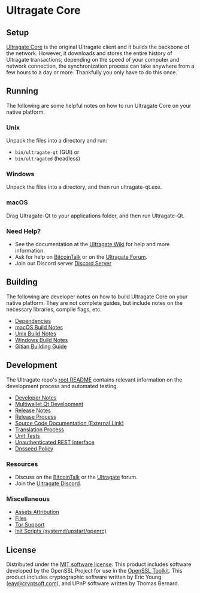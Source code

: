 Ultragate Core
=============

Setup
---------------------
[Ultragate Core](http://ultragate.net/wallet) is the original Ultragate client and it builds the backbone of the network. However, it downloads and stores the entire history of Ultragate transactions; depending on the speed of your computer and network connection, the synchronization process can take anywhere from a few hours to a day or more. Thankfully you only have to do this once.

Running
---------------------
The following are some helpful notes on how to run Ultragate Core on your native platform.

### Unix

Unpack the files into a directory and run:

- `bin/ultragate-qt` (GUI) or
- `bin/ultragated` (headless)

### Windows

Unpack the files into a directory, and then run ultragate-qt.exe.

### macOS

Drag Ultragate-Qt to your applications folder, and then run Ultragate-Qt.

### Need Help?

* See the documentation at the [Ultragate Wiki](https://github.com/ultranatum/ultragate/wiki)
for help and more information.
* Ask for help on [BitcoinTalk](https://bitcointalk.org/index.php?topic=1262920.0) or on the [Ultragate Forum](http://forum.ultragate.net/).
* Join our Discord server [Discord Server](https://discord.ultragate.net)

Building
---------------------
The following are developer notes on how to build Ultragate Core on your native platform. They are not complete guides, but include notes on the necessary libraries, compile flags, etc.

- [Dependencies](dependencies.md)
- [macOS Build Notes](build-osx.md)
- [Unix Build Notes](build-unix.md)
- [Windows Build Notes](build-windows.md)
- [Gitian Building Guide](gitian-building.md)

Development
---------------------
The Ultragate repo's [root README](/README.md) contains relevant information on the development process and automated testing.

- [Developer Notes](developer-notes.md)
- [Multiwallet Qt Development](multiwallet-qt.md)
- [Release Notes](release-notes.md)
- [Release Process](release-process.md)
- [Source Code Documentation (External Link)](https://www.fuzzbawls.pw/ultragate/doxygen/)
- [Translation Process](translation_process.md)
- [Unit Tests](unit-tests.md)
- [Unauthenticated REST Interface](REST-interface.md)
- [Dnsseed Policy](dnsseed-policy.md)

### Resources
* Discuss on the [BitcoinTalk](https://bitcointalk.org/index.php?topic=1262920.0) or the [Ultragate](http://forum.ultragate.net/) forum.
* Join the [Ultragate Discord](https://discord.ultragate.net).

### Miscellaneous
- [Assets Attribution](assets-attribution.md)
- [Files](files.md)
- [Tor Support](tor.md)
- [Init Scripts (systemd/upstart/openrc)](init.md)

License
---------------------
Distributed under the [MIT software license](/COPYING).
This product includes software developed by the OpenSSL Project for use in the [OpenSSL Toolkit](https://www.openssl.org/). This product includes
cryptographic software written by Eric Young ([eay@cryptsoft.com](mailto:eay@cryptsoft.com)), and UPnP software written by Thomas Bernard.
